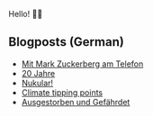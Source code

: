 Hello! 👋🏻

## Blogposts (German)
<!-- BLOG-POST-LIST:START -->
- [Mit Mark Zuckerberg am Telefon](https://maurice-renck.de/de/blog/2022/mit-mark-zuckerberg-am-telefon)
- [20 Jahre](https://maurice-renck.de/de/blog/2022/20-jahre)
- [Nukular!](https://maurice-renck.de/de/blog/2022/nukular)
- [Climate tipping points](https://maurice-renck.de/de/notes/2022/1655984008)
- [Ausgestorben und Gefährdet](https://maurice-renck.de/de/notes/2022/ausgestorben-und-gefaehrdet)
<!-- BLOG-POST-LIST:END -->

<!--
**mauricerenck/mauricerenck** is a ✨ _special_ ✨ repository because its `README.md` (this file) appears on your GitHub profile.

Here are some ideas to get you started:

- 🔭 I’m currently working on ...
- 🌱 I’m currently learning ...
- 👯 I’m looking to collaborate on ...
- 🤔 I’m looking for help with ...
- 💬 Ask me about ...
- 📫 How to reach me: ...
- 😄 Pronouns: ...
- ⚡ Fun fact: ...
-->
